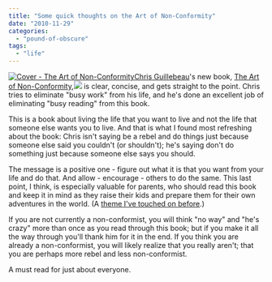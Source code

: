 ```yaml
---
title: "Some quick thoughts on the Art of Non-Conformity"
date: "2010-11-29"
categories: 
  - "pound-of-obscure"
tags: 
  - "life"
---
```


[![](images/aonc-cover.png "Cover - The Art of Non-Conformity")](http://chrisguillebeau.com/3x5/the-book/)[Chris Guillebeau](http://chrisguillebeau.com/)'s new book, [The Art of Non-Conformity](http://www.amazon.com/gp/product/0399536108?ie=UTF8&tag=gbrettmiller-20&linkCode=as2&camp=1789&creative=390957&creativeASIN=0399536108),![](http://www.assoc-amazon.com/e/ir?t=gbrettmiller-20&l=as2&o=1&a=0399536108) is clear, concise, and gets straight to the point. Chris tries to eliminate "busy work" from his life, and he's done an excellent job of eliminating "busy reading" from this book.

This is a book about living the life that you want to live and not the life that someone else wants you to live. And that is what I found most refreshing about the book: Chris isn't saying be a rebel and do things just because someone else said you couldn't (or shouldn't); he's saying don't do something just because someone else says you should.

The message is a positive one - figure out what it is that you want from your life and do that. And allow - encourage - others to do the same. This last point, I think, is especially valuable for parents, who should read this book and keep it in mind as they raise their kids and prepare them for their own adventures in the world. (A [theme I've touched on before](http://blog.gbrettmiller.com/parents-should-be-leaders-not-managers/ "Parents should be leaders, not managers").)

If you are not currently a non-conformist, you will think "no way" and "he's crazy" more than once as you read through this book; but if you make it all the way through you'll thank him for it in the end. If you think you are already a non-conformist, you will likely realize that you really aren't; that you are perhaps more rebel and less non-conformist.

A must read for just about everyone.
